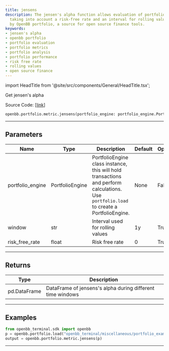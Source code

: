 ```yaml
---
title: jensens
description: The jensen's alpha function allows evaluation of portfolio performance,
  taking into account a risk-free rate and an interval for rolling values. Supported
  by OpenBB portfolio, a source for open source finance tools.
keywords:
- jensen's alpha
- openbb portfolio
- portfolio evaluation
- portfolio metrics
- portfolio analysis
- portfolio performance
- risk free rate
- rolling values
- open source finance
---
```


import HeadTitle from '@site/src/components/General/HeadTitle.tsx';

<HeadTitle title="portfolio.metric.jensens - Reference | OpenBB SDK Docs" />

Get jensen's alpha

Source Code: [[link](https://github.com/OpenBB-finance/OpenBBTerminal/tree/main/openbb_terminal/portfolio/portfolio_model.py#L1480)]

```python
openbb.portfolio.metric.jensens(portfolio_engine: portfolio_engine.PortfolioEngine, risk_free_rate: float = 0, window: str = "1y")
```

---

## Parameters

| Name | Type | Description | Default | Optional |
| ---- | ---- | ----------- | ------- | -------- |
| portfolio_engine | PortfolioEngine | PortfolioEngine class instance, this will hold transactions and perform calculations.<br/>Use `portfolio.load` to create a PortfolioEngine. | None | False |
| window | str | Interval used for rolling values | 1y | True |
| risk_free_rate | float | Risk free rate | 0 | True |


---

## Returns

| Type | Description |
| ---- | ----------- |
| pd.DataFrame | DataFrame of jensens's alpha during different time windows |
---

## Examples

```python
from openbb_terminal.sdk import openbb
p = openbb.portfolio.load("openbb_terminal/miscellaneous/portfolio_examples/holdings/example.csv")
output = openbb.portfolio.metric.jensens(p)
```

---

